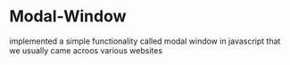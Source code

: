 # Modal-Window
implemented  a simple functionality called modal window in javascript that we usually came acroos various websites 
